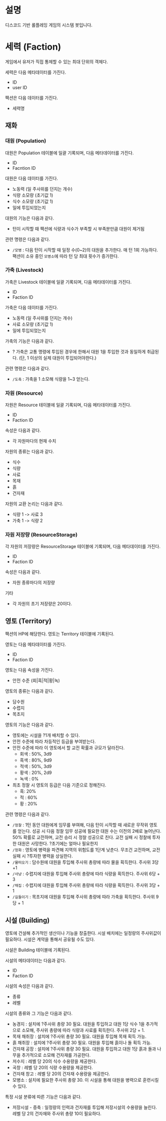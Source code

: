 # 설명
디스코드 기반 롤플레잉 게임의 시스템 봇입니다.

# 세력 (Faction)

게임에서 유저가 직접 통제할 수 있는 최대 단위의 객체다.

세력은 다음 메타데이터를 가진다.

- ID
- user ID

팩션은 다음 데이터를 가진다.

- 세력명

## 재화

### 대원 (Population)

대원은 Population 테이블에 일괄 기록되며, 다음 메타데이터를 가진다.

- ID
- Facntion ID

대원은 다음 데이터를 가진다.

- 노동력 (일 주사위를 던지는 개수)
- 식량 소모량 (초기값 1)
- 식수 소모량 (초기값 1)
- 일에 투입되었는지

대원의 기능은 다음과 같다.

- 턴이 시작할 때 팩션에 식량과 식수가 부족할 시 부족분만큼 대원이 제거됨

관련 명령은 다음과 같다.

- `/모병` : 다음 턴이 시작할 때 일정 수(0~2)의 대원을 추가한다. 매 턴 1회 가능하다. 팩션이 소유 중인 `모병소`에 따라 턴 당 최대 횟수가 증가한다.

### 가축 (Livestock)

가축은 Livestock 테이블에 일괄 기록되며, 다음 메타데이터를 가진다.

- ID
- Faction ID

가축은 다음 데이터를 가진다.

- 노동력 (일 주사위를 던지는 개수)
- 사료 소모량 (초기값 1)
- 일에 투입되었는지

가축의 기능은 다음과 같다.

- ? 가축은 교통 명령에 투입된 경우에 한해서 대원 1을 투입한 것과 동일하게 취급된다. (단, 1 이상의 실제 대원이 투입되어야한다.)

관련 명령은 다음과 같다.

- `/도축` : 가축을 1 소모해 식량을 1~3 얻는다.

### 자원 (Resource)

자원은 Resource 테이블에 일괄 기록되며, 다음 메타데이터를 가진다.

- ID
- Faction ID

속성은 다음과 같다.

- 각 자원마다의 현재 수치

자원의 종류는 다음과 같다.

- 식수
- 식량
- 사료
- 목재
- 흙
- 건자재

자원의 교환 논리는 다음과 같다.

- 식량 1 -> 사료 3
- 가축 1 -> 식량 2

### 자원 저장량 (ResourceStorage)

각 자원의 저장량은 ResourceStorage 테이블에 기록되며, 다음 메타데이터를 가진다.

- ID
- Faction ID

속성은 다음과 같다.

- 자원 종류마다의 저장량

기타

- 각 자원의 초기 저장량은 20이다.

## 영토 (Territory)

팩션의 HP에 해당한다. 영토는 Territory 테이블에 기록된다.

영토는 다음 메타데이터를 가진다.

- ID
- Faction ID

영토는 다음 속성을 가진다.

- 안전 수준 (회|흑|적|황|녹)

영토의 종류는 다음과 같다.

- 담수원
- 수렵지
- 목초지

영토의 기능은 다음과 같다.

- 영토에는 시설을 ?1개 배치할 수 있다.
- 안전 수준에 따라 차등적인 등급을 부여받는다.
- 안전 수준에 따라 이 영토에서 할 교전 확률과 규모가 달라진다.
  - 회색 : 50%, 3d9
  - 흑색 : 80%, 9d9
  - 적색 : 50%, 3d9
  - 황색 : 20%, 2d9
  - 녹색 : 0%
- 최초 정찰 시 영토의 등급은 다음 기준으로 정해진다.
  - 흑: 20%
  - 적 : 60%
  - 황 : 20%

관련 명령은 다음과 같다.

- `/정찰` : 1턴 동안 대원에게 임무를 부여해, 다음 턴이 시작할 때 새로운 무작위 영토를 얻는다. 성공 시 다음 정찰 임무 성공에 필요한 대원 수는 이전의 2배로 늘어난다. 50% 확률로 교전하며, 교전 승리 시 정찰 성공으로 친다. 교전 실패 시 정찰에 투자한 대원은 사망한다. ?초기에는 얼마나 필요한지
- `/정화` : 영토에 병력을 파견해 지역의 위험도를 1단계 낮춘다. 무조건 교전하며, 교전 실패 시 ?투자한 병력을 상실한다.
- `/물떠오기` : 담수원에 대원을 투입해 주사위 총량에 따라 물을 획득한다.
  주사위 3당 +1
- `/사냥` : 수렵지에 대원을 투입해 주사위 총량에 따라 식량을 획득한다.
  주사위 6당 + 3
- `/채집` : 수렵지에 대원을 투입해 주사위 총량에 따라 식량을 획득한다.
  주사위 3당 + 1
- `/길들이기` : 목초지에 대원을 투입해 주사위 총량에 따라 가축을 획득한다.
  주사위 9당 + 1

## 시설 (Building)

영토에 건설해 추가적인 생산이나 기능을 창출한다. 시설 배치에는 일정량의 주사위값이 필요하다. 시설은 계약을 통해서 공유될 수도 있다.

시설은 Building 테이블에 기록된다.

시설의 메타데이터는 다음과 같다.

- ID
- Faction ID

시설의 속성은 다음과 같다.

- 종류
- 레벨

시설의 종류와 그 기능은 다음과 같다.

- 농경지 : 설치에 ?주사위 총량 30 필요. 대원을 투입하고 대원 1당 식수 1을 추가적으로 소모해, 주사위 총량에 따라 식량과 사료를 획득한다. 주사위 2당 + 1.
- 목재 채취장 : 설치에 ?주사위 총량 30 필요. 대원을 투입해 목재 획득 가능.
- 흙 채취장 : 설치에 ?주사위 총량 30 필요. 대원을 투입해 흙이나 돌 획득 가능.
- 건자재 공장 : 설치에 ?주사위 총량 30 필요. 대원을 투입하고 대원 1당 흙과 돌과 나무을 추가적으로 소모해 건자재를 가공한다.
- 저수지 : 레벨 당 20의 식수 수용량을 제공한다.
- 곡창 : 레벨 당 20의 식량 수용량을 제공한다.
- 건자재 창고 : 레벨 당 20의 건자재 수용량을 제공한다.
- 모병소 : 설치에 필요한 주사위 총량 30. 이 시설을 통해 대원을 병력으로 훈련시킬 수 있다.

특정 시설 분류에 따른 기능은 다음과 같다.

- 저장시설 - 증축 : 일정량의 인력과 건자재를 투입해 저장시설의 수용량을 늘린다. 레벨 당 2의 건자재와 주사위 총량 10이 필요하다.